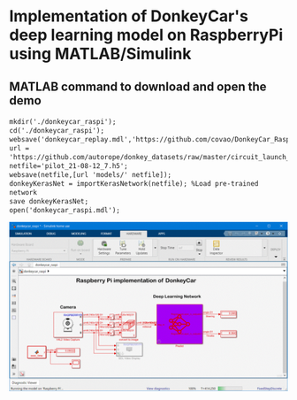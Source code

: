 # Implementation of DonkeyCar's deep learning model on RaspberryPi using MATLAB/Simulink

## MATLAB command to download and open the demo 
```
mkdir('./donkeycar_raspi');
cd('./donkeycar_raspi');
websave('donkeycar_replay.mdl','https://github.com/covao/DonkeyCar_Raspi_Simulink/raw/main/donkeycar_raspi.mdl');
url = 'https://github.com/autorope/donkey_datasets/raw/master/circuit_launch_20210716/';
netfile='pilot_21-08-12_7.h5';
websave(netfile,[url 'models/' netfile]);
donkeyKerasNet = importKerasNetwork(netfile); %Load pre-trained network
save donkeyKerasNet;
open('donkeycar_raspi.mdl');
```

![donkeycar_replay_model](img/donkeycar_raspi_simulink.gif)  

